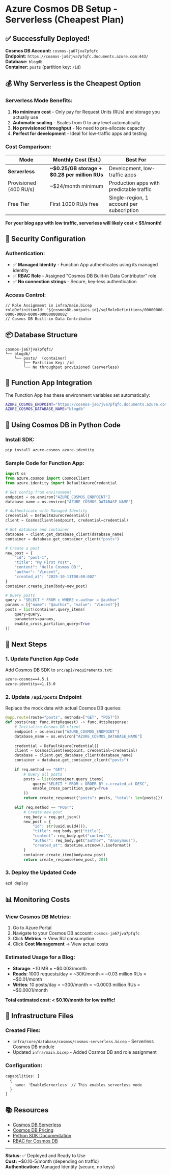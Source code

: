# Azure Cosmos DB Setup - Serverless (Cheapest Plan)

## ✅ Successfully Deployed!

**Cosmos DB Account:** `cosmos-ja67jva7pfqfc`  
**Endpoint:** `https://cosmos-ja67jva7pfqfc.documents.azure.com:443/`  
**Database:** `blogdb`  
**Container:** `posts` (partition key: `/id`)

## 💰 Why Serverless is the Cheapest Option

### Serverless Mode Benefits:
1. **No minimum cost** - Only pay for Request Units (RUs) and storage you actually use
2. **Automatic scaling** - Scales from 0 to any level automatically
3. **No provisioned throughput** - No need to pre-allocate capacity
4. **Perfect for development** - Ideal for low-traffic apps and testing

### Cost Comparison:

| Mode | Monthly Cost (Est.) | Best For |
|------|---------------------|----------|
| **Serverless** | **~$0.25/GB storage + $0.28 per million RUs** | Development, low-traffic apps |
| Provisioned (400 RU/s) | ~$24/month minimum | Production apps with predictable traffic |
| Free Tier | First 1000 RU/s free | Single-region, 1 account per subscription |

**For your blog app with low traffic, serverless will likely cost < $5/month!**

## 🔐 Security Configuration

### Authentication:
- ✅ **Managed Identity** - Function App authenticates using its managed identity
- ✅ **RBAC Role** - Assigned "Cosmos DB Built-in Data Contributor" role
- ✅ **No connection strings** - Secure, key-less authentication

### Access Control:
```bicep
// Role Assignment in infra/main.bicep
roleDefinitionId: '${cosmosDb.outputs.id}/sqlRoleDefinitions/00000000-0000-0000-0000-000000000002'
// Cosmos DB Built-in Data Contributor
```

## 📦 Database Structure

```
cosmos-ja67jva7pfqfc/
└── blogdb/
    └── posts/  (container)
        ├── Partition Key: /id
        └── No throughput provisioned (serverless)
```

## 🔌 Function App Integration

The Function App has these environment variables set automatically:

```bash
AZURE_COSMOS_ENDPOINT="https://cosmos-ja67jva7pfqfc.documents.azure.com:443/"
AZURE_COSMOS_DATABASE_NAME="blogdb"
```

## 📝 Using Cosmos DB in Python Code

### Install SDK:
```bash
pip install azure-cosmos azure-identity
```

### Sample Code for Function App:

```python
import os
from azure.cosmos import CosmosClient
from azure.identity import DefaultAzureCredential

# Get config from environment
endpoint = os.environ["AZURE_COSMOS_ENDPOINT"]
database_name = os.environ["AZURE_COSMOS_DATABASE_NAME"]

# Authenticate with Managed Identity
credential = DefaultAzureCredential()
client = CosmosClient(endpoint, credential=credential)

# Get database and container
database = client.get_database_client(database_name)
container = database.get_container_client("posts")

# Create a post
new_post = {
    "id": "post-1",
    "title": "My First Post",
    "content": "Hello Cosmos DB!",
    "author": "Vincent",
    "created_at": "2025-10-11T00:00:00Z"
}
container.create_item(body=new_post)

# Query posts
query = "SELECT * FROM c WHERE c.author = @author"
params = [{"name": "@author", "value": "Vincent"}]
posts = list(container.query_items(
    query=query,
    parameters=params,
    enable_cross_partition_query=True
))
```

## 🚀 Next Steps

### 1. Update Function App Code

Add Cosmos DB SDK to `src/api/requirements.txt`:
```txt
azure-cosmos==4.5.1
azure-identity==1.15.0
```

### 2. Update `/api/posts` Endpoint

Replace the mock data with actual Cosmos DB queries:
```python
@app.route(route="posts", methods=["GET", "POST"])
def posts(req: func.HttpRequest) -> func.HttpResponse:
    # Initialize Cosmos DB client
    endpoint = os.environ["AZURE_COSMOS_ENDPOINT"]
    database_name = os.environ["AZURE_COSMOS_DATABASE_NAME"]
    
    credential = DefaultAzureCredential()
    client = CosmosClient(endpoint, credential=credential)
    database = client.get_database_client(database_name)
    container = database.get_container_client("posts")
    
    if req.method == "GET":
        # Query all posts
        posts = list(container.query_items(
            query="SELECT * FROM c ORDER BY c.created_at DESC",
            enable_cross_partition_query=True
        ))
        return create_response({"posts": posts, "total": len(posts)})
    
    elif req.method == "POST":
        # Create new post
        req_body = req.get_json()
        new_post = {
            "id": str(uuid.uuid4()),
            "title": req_body.get("title"),
            "content": req_body.get("content"),
            "author": req_body.get("author", "Anonymous"),
            "created_at": datetime.utcnow().isoformat()
        }
        container.create_item(body=new_post)
        return create_response(new_post, 201)
```

### 3. Deploy the Updated Code

```bash
azd deploy
```

## 📊 Monitoring Costs

### View Cosmos DB Metrics:
1. Go to Azure Portal
2. Navigate to your Cosmos DB account: `cosmos-ja67jva7pfqfc`
3. Click **Metrics** → View RU consumption
4. Click **Cost Management** → View actual costs

### Estimated Usage for a Blog:
- **Storage**: ~10 MB = ~$0.003/month
- **Reads**: 1000 requests/day = ~30K/month = ~0.03 million RUs = ~$0.01/month
- **Writes**: 10 posts/day = ~300/month = ~0.0003 million RUs = ~$0.0001/month

**Total estimated cost: < $0.10/month for low traffic!**

## 🔧 Infrastructure Files

### Created Files:
- `infra/core/database/cosmos/cosmos-serverless.bicep` - Serverless Cosmos DB module
- Updated `infra/main.bicep` - Added Cosmos DB and role assignment

### Configuration:
```bicep
capabilities: [ 
  { 
    name: 'EnableServerless' // This enables serverless mode
  } 
]
```

## 📚 Resources

- [Cosmos DB Serverless](https://learn.microsoft.com/azure/cosmos-db/serverless)
- [Cosmos DB Pricing](https://azure.microsoft.com/pricing/details/cosmos-db/)
- [Python SDK Documentation](https://learn.microsoft.com/azure/cosmos-db/nosql/quickstart-python)
- [RBAC for Cosmos DB](https://learn.microsoft.com/azure/cosmos-db/how-to-setup-rbac)

---

**Status:** ✅ Deployed and Ready to Use  
**Cost:** ~$0.10-5/month (depending on traffic)  
**Authentication:** Managed Identity (secure, no keys)
